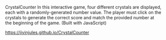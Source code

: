 CrystalCounter
In this interactive game, four different crystals are displayed, each with a randomly-generated number value. The player must click on the crystals to generate the correct score and match the provided number at the beginning of the game. (Built with JavaScript)

https://jivinjules.github.io/CrystalCounter
